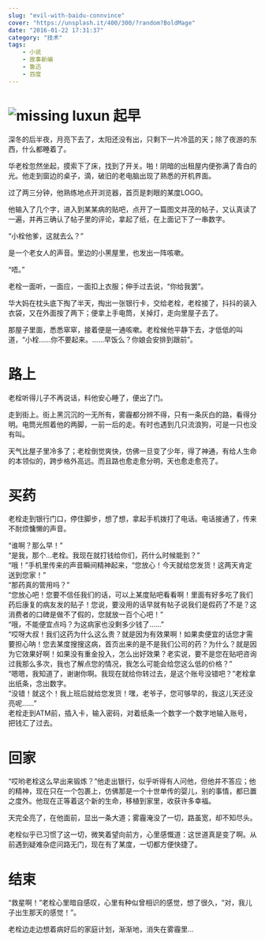 ```yaml
---
slug: "evil-with-baidu-connvince"
cover: "https://unsplash.it/400/300/?random?BoldMage"
date: "2016-01-22 17:31:37"
category: "技术"
tags:
    - 小说
    - 故事新编
    - 鲁迅
    - 百度
---
```


![missing luxun](https://zerosoul.github.io/2016/01/22/evil-with-baidu-connvince/luxun.jpg)
[](#起早 "起早")起早
==============

深冬的后半夜，月亮下去了，太阳还没有出，只剩下一片冷蓝的天；除了夜游的东西，什么都睡着了。

华老栓忽然坐起，摸索下了床，找到了开关。啪！阴暗的出租屋内便弥满了青白的光。他走到窗边的桌子，滴，破旧的老电脑出现了熟悉的开机界面。

过了两三分钟，他熟练地点开浏览器，首页是刺眼的某度LOGO。

他输入了几个字，进入到某某病的贴吧，点开了一篇图文并茂的帖子，又认真读了一遍，并再三确认了帖子里的评论，拿起了纸，在上面记下了一串数字。

“小栓他爹，这就去么？”

是一个老女人的声音。里边的小黑屋里，也发出一阵咳嗽。

“唔。”

老栓一面听，一面应，一面扣上衣服；伸手过去说，“你给我罢”。

华大妈在枕头底下掏了半天，掏出一张银行卡，交给老栓，老栓接了，抖抖的装入衣袋，又在外面按了两下；便拿上手电筒，关掉灯，走向里屋子去了。

那屋子里面，悉悉窣窣，接着便是一通咳嗽。老栓候他平静下去，才低低的叫道，“小栓……你不要起来。……早饭么？你娘会安排到跟前”。

[](#路上 "路上")路上
==============

老栓听得儿子不再说话，料他安心睡了，便出了门。

走到街上。街上黑沉沉的一无所有，雾霾都分辨不得，只有一条灰白的路，看得分明。电筒光照着他的两脚，一前一后的走。有时也遇到几只流浪狗，可是一只也没有叫。

天气比屋子里冷多了；老栓倒觉爽快，仿佛一旦变了少年，得了神通，有给人生命的本领似的，跨步格外高远。而且路也愈走愈分明，天也愈走愈亮了。

[](#买药 "买药")买药
==============

老栓走到银行门口，停住脚步，想了想，拿起手机拨打了电话。电话接通了，传来不耐烦慵懒的声音。

“谁啊？那么早！”  
“是我，那个…老栓。我现在就打钱给你们，药什么时候能到？”  
“哦！”手机里传来的声音瞬间精神起来，“您放心！今天就给您发货！这两天肯定送到您家！”  
“那药真的管用吗？”  
“您放心吧！您要不信任我们的话，可以上某度贴吧看看啊！里面有好多吃了我们药后康复的病友发的贴子！您说，要没用的话早就有帖子说我们是假药了不是？这消费者的口碑是做不了假的，您就放一百个心吧！”  
“哦，不能便宜点吗？为这病家也没剩多少钱了……”  
“哎呀大叔！我们这药为什么这么贵？就是因为有效果啊！如果卖便宜的话您才需要担心呐！您去某度搜搜这病，首页出来的是不是我们公司的药？为什么？就是因为它效果好啊！如果没有重金投入，怎么出好效果？老实说，要不是您在贴吧咨询过我那么多次，我也了解点您的情况，我怎么可能会给您这么低的价格？”  
“嗯嗯，我知道了，谢谢你啊。我现在就给你转过去，是这个账号没错吧？”老栓拿出纸条，念出数字。  
“没错！就这个！我上班后就给您发货！嘿，老爷子，您可够早的，我这儿天还没亮呢……”  
老栓走到ATM前，插入卡，输入密码，对着纸条一个数字一个数字地输入账号，把钱汇了过去。

[](#回家 "回家")回家
==============

“哎哟老栓这么早出来锻炼？”他走出银行，似乎听得有人问他，但他并不答应；他的精神，现在只在一个包裹上，仿佛那是一个十世单传的婴儿，别的事情，都已置之度外。他现在正等着这个新的生命，移植到家里，收获许多幸福。

天完全亮了，在他面前，显出一条大道；雾霾淹没了一切，路虽宽，却不知尽头。

老栓似乎已习惯了这一切，微笑着望向前方，心里感慨道：这世道真是变了啊。从前遇到疑难杂症问路无门，现在有了某度，一切都方便快捷了。

[](#结束 "结束")结束
==============

“救星啊！”老栓心里暗自感叹，心里有种似曾相识的感觉，想了很久，“对，我儿子出生那天的感觉！”。

老栓边走边想着病好后的家庭计划，渐渐地，消失在雾霾里…
